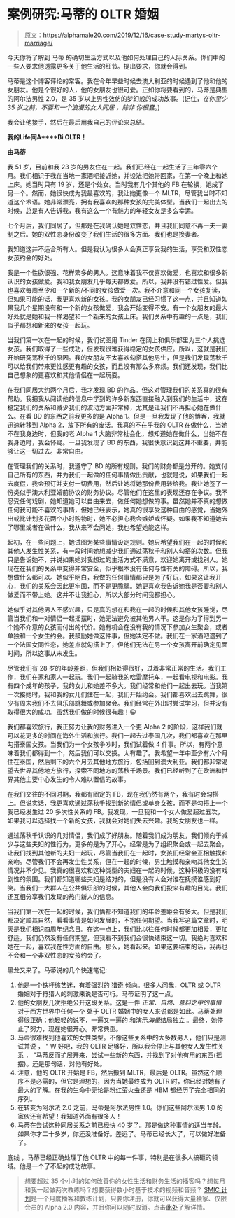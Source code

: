 # 案例研究:马蒂的 OLTR 婚姻

> 原文：<https://alphamale20.com/2019/12/16/case-study-martys-oltr-marriage/>

今天你将了解到 马蒂 的确切生活方式以及他如何处理自己的人际关系。你们中的一些人要求他透露更多关于他生活的细节。提出要求，你就会得到。

马蒂是这个博客评论的常客。我在今年早些时候去澳大利亚的时候遇到了他和他的女朋友。他是个很好的人，他的女朋友也很可爱。正如你将要看到的，马蒂是典型的阿尔法男性 2.0，是 35 岁以上男性效仿的梦幻般的成功故事。(记住，*在你至少 35 岁之前，不要和一个浪漫的女人同居* *，除非* *你很蠢*。)

我会让他接手，然后在最后用我自己的评论来总结。

**我的****L****ife****同****A****Bi OLTR！**

**由马蒂**

我 51 岁，目前和我 23 岁的男友住在一起。我们已经在一起生活了三年零六个月。我们相识于我在当地一家酒吧接近她，并设法把她带回家，在第一个晚上和她上床。她当时只有 19 岁，还是个处女。当时我有几个其他的 FB 在轮换，她成了另一个。然而，她很快成为我最喜欢的，我让她更像一个 MLTR，尽管我当时不知道这个术语。她非常漂亮，拥有我喜欢的那种女孩的完美体型。当我们一起出去的时候，总是有人告诉我，我有这么一个有魅力的年轻女友是多么幸运。

七个月后，我们同居了，但那是在我确认她是双性恋，并且我们同意不再一夫一妻制之后。她的双性恋身份改变了我们生活的很多方面。我们也是换妻者。

我知道这并不适合所有人。但是我认为很多人会真正享受我的生活，享受和双性恋女孩约会的好处。

我是一个性欲很强、花样繁多的男人。这意味着我不仅喜欢做爱，也喜欢和很多新认识的女孩做爱。我和我女朋友几乎每天都做爱。所以，我并没有错过性爱。但我也喜欢每周至少和一个新的/不同的女孩做爱一次。我不介意和同一个女孩复读，但如果可能的话，我更喜欢新的女孩。我的女朋友已经习惯了这一点，并且知道如果我几个星期没有和一个新的女孩做爱，我会开始变得不安。有一个女朋友的最大好处就是她和我一样渴望和一个新来的女孩上床。我们关系中有趣的一点是，我们似乎都想和新来的女孩一起玩。

当我们第一次在一起的时候，我们试图用 Tinder 在网上和俱乐部里为三个人挑选女孩。我们取得了一些成功，但发现很难获得稳定的女孩供应。所以，这就是我们开始研究荡秋千的原因。我的女朋友不太喜欢勾搭其他男生，但是我们发现荡秋千可以给我们带来更性感更有趣的女孩，而且没有那么多麻烦。我们还发现，我们比自己想象的更喜欢和其他情侣在一起玩耍。

在我们同居大约两个月后，我才发现 BD 的作品。但这对管理我们的关系真的很有帮助。我把我从阅读他的信息中学到的许多新东西直接融入到我们的生活中，这在稳定我们的关系和减少我们的波动方面非常棒，尤其是让我们不再担心她在做什么。在看 BD 的东西之前我更多的是 Alpha 1。但是一旦我发现了他的博客，我就迅速转移到 Alpha 2，放下所有的废话。我真的不在乎我的 OLTR 在做什么，当她不在我身边时，但我的老 Alpha 1 大脑非常社会化，想知道她在做什么，当她不在我身边时，我会怀疑。一旦我发现了 BD 的东西，我很快意识到这并不重要，并能够让这一切过去。非常自由。

在管理我们的关系时，我遵守了 BD 的所有规则。我们的财务都是分开的。她支付自己所有的东西，并为我们一起做的任何事情做出贡献，也就是说，如果我们一起去度假，我会预订并支付一切费用，然后让她将她那份费用转给我。我让她签了一份类似于澳大利亚婚前协议的财务协议。尽管他们在这里的表现还存在争议。我不忍受任何戏剧，她知道她可以自由来去，做任何她想做的事。虽然她并不真的想做任何我可能不喜欢的事情，但她已经表示，她真的很享受这种自由的感觉，当她外出或比计划多花两个小时购物时，她不必担心我会嫉妒或怀疑。如果我不知道她去了哪里或者在做什么，我从来不会问她，我也希望她能这样。

起初，在一些问题上，她试图为某些事情设定规则。她只希望我们在一起的时候和其他人发生性关系，有一段时间她想减少我们通过荡秋千和别人勾搭的次数。但我只是告诉她不，并说如果她对我想过的生活方式不满意，欢迎她离开或找别人。她现在在我们的关系中变得非常安全，似乎根本没有任何与性有关的障碍。所以，我想做什么都可以。她似乎明白，我做的任何事情都只是为了好玩，如果这让我开心，我们的关系会因此更牢固，而不是更脆弱。她更喜欢我告诉她我是否要和别人做爱而不带上她。这并不让我担心，所以大部分时间我都担心。

她似乎对其他男人不感兴趣，只是真的想在和我在一起的时候和其他女孩睡觉，尽管当我们和一对情侣一起摇摆时，她无法避免被其他男人干。这是你为了得到另一个她不介意的女孩而付出的代价。她有机会在没有我的情况下参加女生聚会，或者单独和一个女生约会。我鼓励她做这件事，但她决定不做。我们在一家酒吧遇到了一个法国女同性恋，她差点就勾搭上了，但他们无法在另一个女孩离开前确定见面时间，所以这事从未发生。

尽管我们有 28 岁的年龄差距，但我们相处得很好，过着非常正常的生活。我们工作，我们在家和家人一起玩。我们一起骑我的哈雷摩托车，一起看电视和电影。我有四个成年的孩子，我的女儿和她差不多大。我们经常和他们一起出去玩。当我第一次接她时，我和我的女儿们住在一起，我们开始约会。我们都喜欢出去跳舞，很少有周末我们不去俱乐部跳舞或参加聚会。我们经常在外出时尝试学习，但并没有取得很大的成功。虽然我们做的时候很有趣！😀

我们都喜欢旅行，我正努力让我的财务进入一个更 Alpha 2 的阶段，这样我们就可以花更多的时间在海外生活和旅行。我们一起去过泰国几次，我们都喜欢在那里勾搭泰国女孩。当我们为一个女孩争吵时，我们试着做 4 件事。所以，有两个意味着我们都得到一个，然后我们可以交换。太有趣了。我希望一年中至少有六个月住在泰国，然后剩下的六个月去其他地方旅行，包括回到澳大利亚。我们都非常渴望去世界其他地方旅行，探索不同地方的荡秋千场景。我们已经听到了在欧洲和世界其他主要中心发生的令人难以置信的故事。

在我们交往的不同时期，我都有固定的 FB，现在我仍然有两个，我有时会勾搭上。但说实话，我更喜欢通过荡秋千找到新的情侣或单身女孩，而不是勾搭上一个我已经发生过 20 多次性关系的 FB。我发现，一旦我和一个女人做爱超过五次，如果我可以选择找一个新的女孩，我就会对她们失去兴趣。我的女朋友也一样。

通过荡秋千认识的几对情侣，我们成了好朋友。随着我们成为朋友，我们倾向于减少与这些夫妇的性行为，更多的是为了开心，经常是为了组织聚会或一起去聚会，让我们找到其他新的夫妇一起玩，尽管当我们在一起时，女孩们经常会互相触摸和亲吻。尽管我们不会再发生性关系，但在一起的时候，男生触摸和亲吻其他女生的情况并不少见。我真的很喜欢和这种类型的夫妇在一起的时候，这种积极的没有戏剧性的氛围。我们都知道哪些夫妇是结对的，但是没有人会对谁在抚摸谁感到好笑。当我们一大群人在公共俱乐部的时候，其他人会向我们投来有趣的目光。我们还互相分享我们发现的热门新人的信息。

当我们第一次在一起的时候，我们俩都不知道我们的年龄差距会有多大。但是我们都决定顺其自然，看看事情是如何发展的，不抱任何期望。当我写这篇文章时，明天是我们相识四周年纪念日。在这一点上，我们比以往任何时候都更加相爱，更加舒适。我们仍然没有任何期望，但我看不到我们会很快结束这一切。我绝对喜欢和她在一起，喜欢我在性方面的自由。那么，她看起来。如果这要结束的话，我再也不会和一个非双性恋的女孩约会了。

黑龙又来了。马蒂说的几个快速笔记:

1.  他是一个铁杆综艺迷，有着强烈的 [猎奇](https://blackdragonblog.com/2014/05/11/thrill-hunt-men-vs-pleasure-sex-men/) 倾向。很多人问我，OLTR 或 OLTR 婚姻对于狩猎人的刺激来说是否可行。马蒂证明了这一点。
2.  他的女朋友几次拒绝公开这段关系。这是一件 *正常、自然、意料之中的事情* 对于西方世界中任何一个 处于 OLTR 婚姻中的女人来说都是如此。马蒂处理得很正确；他轻轻的说不，一遍又一遍的 和演示*海量*结局独立 。最终，她停止了努力，现在她很开心。非常典型。
3.  马蒂很难找到他喜欢的女性类型。不像这些关系中的大多数男人，他们只是测试并说 ， " W 好吧，我的 OLTR 足够好，所以我会停止与其他女人发生性关系 ， ”马蒂反而扩展开来，尝试一些新的东西，并找到了对他有用的东西(摇摆)。还是那句话，对他有好处。
4.  注意，他的 OLTR 开始是 FB，然后搬到 MLTR，最后是 OLTR。虽然这个顺序不是必需的，但它是理想的，因为当她最终成为 OLTR 时，你已经对她有了最大的了解。在我的生命中无论是粉红萤火虫还是 HBM 都经历了完全相同的序列。
5.  在转变为阿尔法 2.0 之前，马蒂是阿尔法男性 1.0。你们这些阿尔法男 1.0 的家伙还有希望！我知道外面有很多人！
6.  马蒂在尝试这种同居关系之前已经快 40 岁了。那是做这种事情的适当年龄。如果你才二十多岁，你还没准备好。差远了。马蒂已经长大了，可以做好准备了。

底线 ，马蒂已经正确处理了他 OLTR 中的每一件事，特别是在很多人搞砸的领域。他是一个了不起的成功故事。

> 想要超过 35 个小时的如何改善你的女性生活和财务生活的播客吗？想每月和我一起做两次教练吗？想要获得数小时基于技术的视频和音频？ [SMIC 计划](https://alphamale20.kartra.com/page/vIL17)是一个月度播客和教练计划，只要你注册，你就可以获得大量独家、仅限会员的 Alpha 2.0 内容，并且你可以随时取消。点击[此处](https://alphamale20.kartra.com/page/vIL17)了解详情。